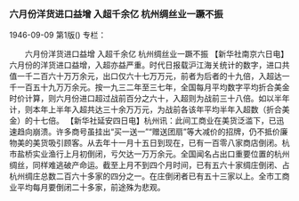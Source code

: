 ### 六月份洋货进口益增  入超千余亿  杭州绸丝业一蹶不振

1946-09-09
第1版()
专栏：

　　六月份洋货进口益增
    入超千余亿
    杭州绸丝业一蹶不振
    【新华社南京六日电】六月份的洋货进口益增，入超亦益严重。时代日报载沪江海关统计的数字，进口共值一千二百六十万万余元，出口仅六十七万万元，前者为后者的十九倍，入超达一千一百五十九万万余元。按一九三二年至三七年，全国每月平均数字平均折合美金时价计算，则六月份进口超过战前百分之六十，入超则为战前三十八倍。如以半年计，则本年上半年入超共达三十余万万元，为战前各该年平均半年入超数（折合美金）的十七倍。
    【新华社延安四日电】杭州讯：此间工商业在美货泛滥下，已迅速趋向崩溃。许多商号虽挂出“买一送一”“赠送团扇”等大减价的招牌，仍不抵价廉物美的美货吸引顾客。从去年十一月十五日到现在，已有一百零八家商店倒闭。杭市盐桥实业渔行上月初倒闭，亏欠达一万万余元。全国闻名占出口重要位置的杭州绸丝，同样难逃破产命运。截至上月不到四个月时间，已有五六十家绸庄倒闭、占杭州绸庄总数二百六十多家的四分之一。在庄倒闭者已有五十三家以上。全市工商业平均每月要倒闭二十多家，前途殊为悲观。
